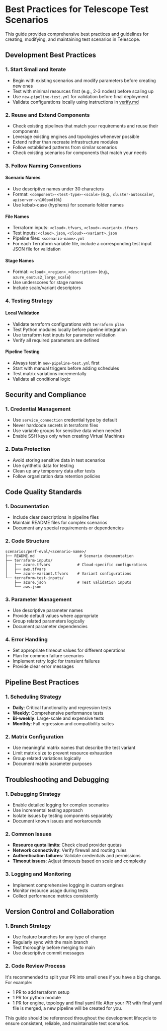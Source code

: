 # Best Practices for Telescope Test Scenarios

This guide provides comprehensive best practices and guidelines for creating, modifying, and maintaining test scenarios in Telescope.

## Development Best Practices

### 1. **Start Small and Iterate**
- Begin with existing scenarios and modify parameters before creating new ones
- Test with minimal resources first (e.g., 2-3 nodes) before scaling up
- Use `new-pipeline-test.yml` for validation before final deployment
- Validate configurations locally using instructions in [verify.md](verify.md)

### 2. **Reuse and Extend Components**
- Check existing pipelines that match your requirements and reuse their components
- Leverage existing engines and topologies whenever possible
- Extend rather than recreate infrastructure modules
- Follow established patterns from similar scenarios
- Check existing scenarios for components that match your needs

### 3. **Follow Naming Conventions**

#### Scenario Names
- Use descriptive names under 30 characters
- Format: `<component>-<test-type>-<scale>` (e.g., `cluster-autoscaler`, `apiserver-vn100pod10k`)
- Use kebab-case (hyphens) for scenario folder names

#### File Names
- Terraform inputs: `<cloud>.tfvars`, `<cloud>-<variant>.tfvars`
- Test inputs: `<cloud>.json`, `<cloud>-<variant>.json`
- Pipeline files: `<scenario-name>.yml`
- For each Terraform variable file, include a corresponding test input JSON file for validation

#### Stage Names
- Format: `<cloud>_<region>_<description>` (e.g., `azure_eastus2_large_scale`)
- Use underscores for stage names
- Include scale/variant descriptors


### 4. **Testing Strategy**

#### Local Validation
- Validate terraform configurations with `terraform plan`
- Test Python modules locally before pipeline integration
- Use terraform test inputs for parameter validation
- Verify all required parameters are defined

#### Pipeline Testing
- Always test in `new-pipeline-test.yml` first
- Start with manual triggers before adding schedules
- Test matrix variations incrementally
- Validate all conditional logic

## Security and Compliance

### 1. **Credential Management**
- Use `service_connection` credential type by default
- Never hardcode secrets in terraform files
- Use variable groups for sensitive data when needed
- Enable SSH keys only when creating Virtual Machines

### 2. **Data Protection**
- Avoid storing sensitive data in test scenarios
- Use synthetic data for testing
- Clean up any temporary data after tests
- Follow organization data retention policies

## Code Quality Standards

### 1. **Documentation**
- Include clear descriptions in pipeline files
- Maintain README files for complex scenarios
- Document any special requirements or dependencies

### 2. **Code Structure**
```
scenarios/perf-eval/<scenario-name>/
├── README.md                    # Scenario documentation
├── terraform-inputs/
│   ├── azure.tfvars            # Cloud-specific configurations
│   ├── aws.tfvars
│   └── azure-variant.tfvars    # Variant configurations
└── terraform-test-inputs/
    ├── azure.json              # Test validation inputs
    └── aws.json
```

### 3. **Parameter Management**
- Use descriptive parameter names
- Provide default values where appropriate
- Group related parameters logically
- Document parameter dependencies

### 4. **Error Handling**
- Set appropriate timeout values for different operations
- Plan for common failure scenarios
- Implement retry logic for transient failures
- Provide clear error messages

## Pipeline Best Practices

### 1. **Scheduling Strategy**
- **Daily**: Critical functionality and regression tests
- **Weekly**: Comprehensive performance tests
- **Bi-weekly**: Large-scale and expensive tests
- **Monthly**: Full regression and compatibility suites

### 2. **Matrix Configuration**
- Use meaningful matrix names that describe the test variant
- Limit matrix size to prevent resource exhaustion
- Group related variations logically
- Document matrix parameter purposes

## Troubleshooting and Debugging

### 1. **Debugging Strategy**
- Enable detailed logging for complex scenarios
- Use incremental testing approach
- Isolate issues by testing components separately
- Document known issues and workarounds

### 2. **Common Issues**
- **Resource quota limits**: Check cloud provider quotas
- **Network connectivity**: Verify firewall and routing rules
- **Authentication failures**: Validate credentials and permissions
- **Timeout issues**: Adjust timeouts based on scale and complexity

### 3. **Logging and Monitoring**
- Implement comprehensive logging in custom engines
- Monitor resource usage during tests
- Collect performance metrics consistently

## Version Control and Collaboration

### 1. **Branch Strategy**
- Use feature branches for any type of change
- Regularly sync with the main branch
- Test thoroughly before merging to main
- Use descriptive commit messages

### 2. **Code Review Process**
It's recommended to split your PR into small ones if you have a big change. For example:
- 1 PR to add terraform setup
- 1 PR for python module
- 1 PR for engine, topology and final yaml file
After your PR with final yaml file is merged, a new pipeline will be created for you.

This guide should be referenced throughout the development lifecycle to ensure consistent, reliable, and maintainable test scenarios.